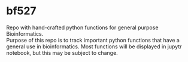 # bf527
Repo with hand-crafted python functions for general purpose Bioinformatics.  
Purpose of this repo is to track important python functions that have a general use in bioinformatics. Most functions will be displayed in jupytr notebook, but this may be subject to change.
